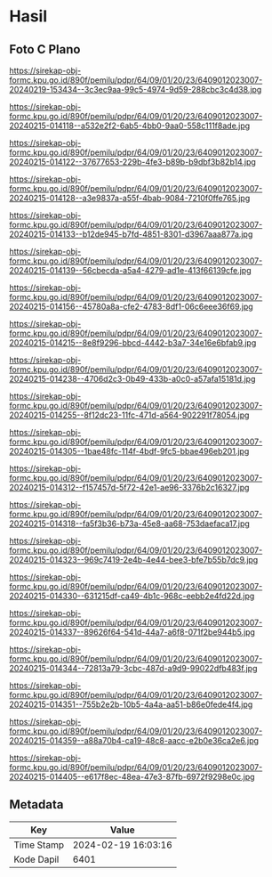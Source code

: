 # Hasil

## Foto C Plano

https://sirekap-obj-formc.kpu.go.id/890f/pemilu/pdpr/64/09/01/20/23/6409012023007-20240219-153434--3c3ec9aa-99c5-4974-9d59-288cbc3c4d38.jpg

https://sirekap-obj-formc.kpu.go.id/890f/pemilu/pdpr/64/09/01/20/23/6409012023007-20240215-014118--a532e2f2-6ab5-4bb0-9aa0-558c111f8ade.jpg

https://sirekap-obj-formc.kpu.go.id/890f/pemilu/pdpr/64/09/01/20/23/6409012023007-20240215-014122--37677653-229b-4fe3-b89b-b9dbf3b82b14.jpg

https://sirekap-obj-formc.kpu.go.id/890f/pemilu/pdpr/64/09/01/20/23/6409012023007-20240215-014128--a3e9837a-a55f-4bab-9084-7210f0ffe765.jpg

https://sirekap-obj-formc.kpu.go.id/890f/pemilu/pdpr/64/09/01/20/23/6409012023007-20240215-014133--b12de945-b7fd-4851-8301-d3967aaa877a.jpg

https://sirekap-obj-formc.kpu.go.id/890f/pemilu/pdpr/64/09/01/20/23/6409012023007-20240215-014139--56cbecda-a5a4-4279-ad1e-413f66139cfe.jpg

https://sirekap-obj-formc.kpu.go.id/890f/pemilu/pdpr/64/09/01/20/23/6409012023007-20240215-014156--45780a8a-cfe2-4783-8df1-06c6eee36f69.jpg

https://sirekap-obj-formc.kpu.go.id/890f/pemilu/pdpr/64/09/01/20/23/6409012023007-20240215-014215--8e8f9296-bbcd-4442-b3a7-34e16e6bfab9.jpg

https://sirekap-obj-formc.kpu.go.id/890f/pemilu/pdpr/64/09/01/20/23/6409012023007-20240215-014238--4706d2c3-0b49-433b-a0c0-a57afa15181d.jpg

https://sirekap-obj-formc.kpu.go.id/890f/pemilu/pdpr/64/09/01/20/23/6409012023007-20240215-014255--8f12dc23-11fc-471d-a564-902291f78054.jpg

https://sirekap-obj-formc.kpu.go.id/890f/pemilu/pdpr/64/09/01/20/23/6409012023007-20240215-014305--1bae48fc-114f-4bdf-9fc5-bbae496eb201.jpg

https://sirekap-obj-formc.kpu.go.id/890f/pemilu/pdpr/64/09/01/20/23/6409012023007-20240215-014312--f157457d-5f72-42e1-ae96-3376b2c16327.jpg

https://sirekap-obj-formc.kpu.go.id/890f/pemilu/pdpr/64/09/01/20/23/6409012023007-20240215-014318--fa5f3b36-b73a-45e8-aa68-753daefaca17.jpg

https://sirekap-obj-formc.kpu.go.id/890f/pemilu/pdpr/64/09/01/20/23/6409012023007-20240215-014323--969c7419-2e4b-4e44-bee3-bfe7b55b7dc9.jpg

https://sirekap-obj-formc.kpu.go.id/890f/pemilu/pdpr/64/09/01/20/23/6409012023007-20240215-014330--631215df-ca49-4b1c-968c-eebb2e4fd22d.jpg

https://sirekap-obj-formc.kpu.go.id/890f/pemilu/pdpr/64/09/01/20/23/6409012023007-20240215-014337--89626f64-541d-44a7-a6f8-071f2be944b5.jpg

https://sirekap-obj-formc.kpu.go.id/890f/pemilu/pdpr/64/09/01/20/23/6409012023007-20240215-014344--72813a79-3cbc-487d-a9d9-99022dfb483f.jpg

https://sirekap-obj-formc.kpu.go.id/890f/pemilu/pdpr/64/09/01/20/23/6409012023007-20240215-014351--755b2e2b-10b5-4a4a-aa51-b86e0fede4f4.jpg

https://sirekap-obj-formc.kpu.go.id/890f/pemilu/pdpr/64/09/01/20/23/6409012023007-20240215-014359--a88a70b4-ca19-48c8-aacc-e2b0e36ca2e6.jpg

https://sirekap-obj-formc.kpu.go.id/890f/pemilu/pdpr/64/09/01/20/23/6409012023007-20240215-014405--e617f8ec-48ea-47e3-87fb-6972f9298e0c.jpg


## Metadata

| Key        | Value               |
| ---------- | ------------------- |
| Time Stamp | 2024-02-19 16:03:16 |
| Kode Dapil | 6401                |



